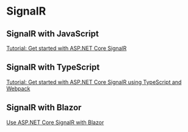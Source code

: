 # SignalR

## SignalR with JavaScript

[Tutorial: Get started with ASP.NET Core SignalR](https://learn.microsoft.com/en-us/aspnet/core/tutorials/signalr)

## SignalR with TypeScript

[Tutorial: Get started with ASP.NET Core SignalR using TypeScript and Webpack](https://learn.microsoft.com/en-us/aspnet/core/tutorials/signalr-typescript-webpack)

## SignalR with Blazor

[Use ASP.NET Core SignalR with Blazor](https://learn.microsoft.com/en-us/aspnet/core/blazor/tutorials/signalr-blazor)
